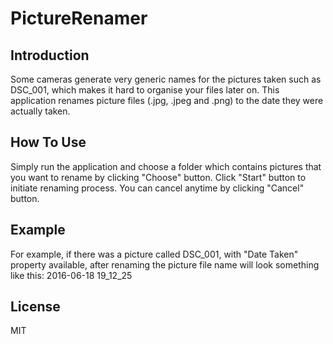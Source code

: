 # PictureRenamer

## Introduction

Some cameras generate very generic names for the pictures taken such as DSC_001, which makes it hard to organise your files later on. This application renames picture files (.jpg, .jpeg and .png) to the date they were actually taken.

## How To Use

Simply run the application and choose a folder which contains pictures that you want to rename by clicking "Choose" button. Click "Start" button to initiate renaming process. You can cancel anytime by clicking "Cancel" button.

## Example

For example, if there was a picture called DSC_001, with "Date Taken" property available, after renaming the picture file name will look something like this: 2016-06-18 19_12_25

## License

MIT

